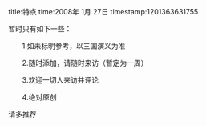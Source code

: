 title:特点
time:2008年 1月 27日
timestamp:1201363631755

<P>暂时只有如下一些：</P>
<P>&nbsp;&nbsp;&nbsp;&nbsp;&nbsp;&nbsp; 1.如未标明参考，以三国演义为准</P>
<P>&nbsp;&nbsp;&nbsp;&nbsp;&nbsp;&nbsp;&nbsp;2.随时添加，请随时来访（暂定为一周）</P>
<P>&nbsp;&nbsp;&nbsp;&nbsp;&nbsp;&nbsp; 3.欢迎一切人来访并评论</P>
<P>&nbsp;&nbsp;&nbsp;&nbsp;&nbsp;&nbsp;&nbsp;4.绝对原创</P>
<P>请多推荐</P>